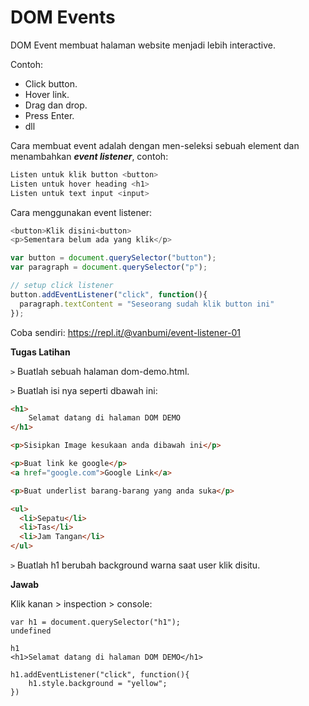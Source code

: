 # DOM Events



DOM Event membuat halaman website menjadi lebih interactive.

Contoh:

* Click button.
* Hover link.
* Drag dan drop.
* Press Enter. 
* dll



Cara membuat event adalah dengan men-seleksi sebuah element dan menambahkan ***event listener***, contoh:

```javascript
Listen untuk klik button <button>
Listen untuk hover heading <h1>
Listen untuk text input <input>
```



Cara menggunakan event listener:

```javascript
<button>Klik disini<button>
<p>Sementara belum ada yang klik</p>

var button = document.querySelector("button");
var paragraph = document.querySelector("p");

// setup click listener
button.addEventListener("click", function(){
  paragraph.textContent = "Seseorang sudah klik button ini"
});

```

Coba sendiri: https://repl.it/@vanbumi/event-listener-01



**Tugas Latihan**

```>``` Buatlah sebuah halaman dom-demo.html.

```>``` Buatlah isi nya seperti dbawah ini:

``` html
<h1>
	Selamat datang di halaman DOM DEMO  
</h1>

<p>Sisipkan Image kesukaan anda dibawah ini</p>

<p>Buat link ke google</p>
<a href="google.com">Google Link</a>

<p>Buat underlist barang-barang yang anda suka</p>

<ul>
  <li>Sepatu</li>
  <li>Tas</li>
  <li>Jam Tangan</li>
</ul>
```

```>``` Buatlah h1 berubah background warna saat user klik disitu.

**Jawab**

Klik kanan > inspection > console:

```
var h1 = document.querySelector("h1");
undefined

h1
<h1>Selamat datang di halaman DOM DEMO</h1>

h1.addEventListener("click", function(){
	h1.style.background = "yellow";
})
```



